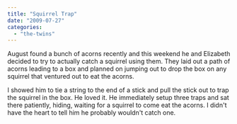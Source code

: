 ```yaml
---
title: "Squirrel Trap"
date: "2009-07-27"
categories: 
  - "the-twins"
---
```


August found a bunch of acorns recently and this weekend he and Elizabeth decided to try to actually catch a squirrel using them. They laid out a path of acorns leading to a box and planned on jumping out to drop the box on any squirrel that ventured out to eat the acorns.

I showed him to tie a string to the end of a stick and pull the stick out to trap the squirrel in the box. He loved it. He immediately setup three traps and sat there patiently, hiding, waiting for a squirrel to come eat the acorns. I didn't have the heart to tell him he probably wouldn't catch one.
